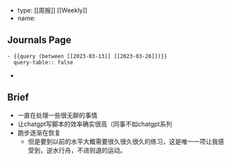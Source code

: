 - type: [[周报]] [[Weekly]]
- name:
## Journals Page
	- {{query (between [[2023-03-13]] [[2023-03-26]])}}
	  query-table:: false
-
## Brief
- 一直在处理一些很无聊的事情
- 让chatgpt写脚本的效率确实很高（同事不如chatgpt系列
- 跑步逐渐在恢复
	- 但是要到以前的水平大概需要很久很久很久的练习，这是唯一一项让我感受到，逆水行舟，不进则退的运动。